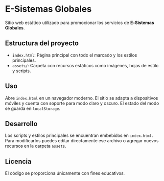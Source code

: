 # E-Sistemas Globales

Sitio web estático utilizado para promocionar los servicios de **E‑Sistemas Globales**.

## Estructura del proyecto

- `index.html`: Página principal con todo el marcado y los estilos principales.
- `assets/`: Carpeta con recursos estáticos como imágenes, hojas de estilo y scripts.

## Uso

Abre `index.html` en un navegador moderno. El sitio se adapta a dispositivos móviles y
cuenta con soporte para modo claro y oscuro. El estado del modo se guarda en
`localStorage`.

## Desarrollo

Los scripts y estilos principales se encuentran embebidos en `index.html`. Para
modificarlos puedes editar directamente ese archivo o agregar nuevos recursos en la
carpeta `assets`.

## Licencia

El código se proporciona únicamente con fines educativos.

